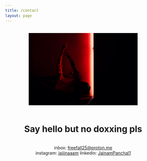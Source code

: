 ```yaml
---
title: /contact
layout: page
---
```


<br>

<div align="center">
<img src="/static/front_HQ4.jpg" alt="Sup" width="70%" height="70%">
</div>
<!-- ![](/static/front6.jpeg)  -->

<!-- <div align="center">
Feel Free To Contact Me
</div> -->

<!-- <div align="center">
<br>
<a href="mailto:freefall25@proton.me">Email</a>
<a href="https://www.instagram.com/jaiiinaaam">instagram</a>
<a href="https://www.linkedin.com/in/jainampanchal/">linkedin</a>
</div> -->


<div align="center">
<br>
<h1>Say hello but no doxxing pls</h1><br>
inbox: <a href="mailto:freefall25@proton.me">freefall25@proton.me</a><br>
instagram: <a href="https://www.instagram.com/jaiiinaaam">jaiiinaaam</a>
linkedin: <a href="https://www.linkedin.com/in/jainampanchal/">JainamPanchal1</a>
</div>
<!-- inbox : [freefall25@proton.me](mailto:freefall25@proton.me)
instagram : [jaiiinaam](https://www.instagram.com/jaiiinaaam)
linkedin : [JainamPanchal](https://www.linkedin.com/in/jainampanchal/) -->
